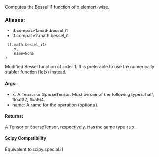Computes the Bessel i1 function of x element-wise.
### Aliases:
- tf.compat.v1.math.bessel_i1
- tf.compat.v2.math.bessel_i1

```
 tf.math.bessel_i1(
    x,
    name=None
)
```
Modified Bessel function of order 1.
It is preferable to use the numerically stabler function i1e(x) instead.
#### Args:
- x: A Tensor or SparseTensor. Must be one of the following types: half, float32, float64.
- name: A name for the operation (optional).
#### Returns:
A Tensor or SparseTensor, respectively. Has the same type as x.
#### Scipy Compatibility
Equivalent to scipy.special.i1
